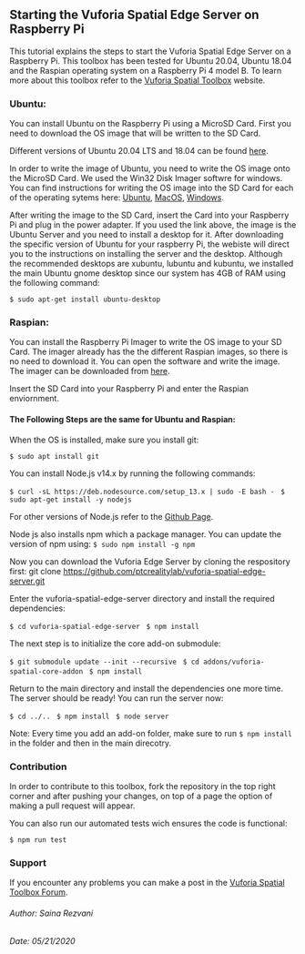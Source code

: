
## Starting the Vuforia Spatial Edge Server on Raspberry Pi

This tutorial explains the steps to start the Vuforia Spatial Edge Server on a Raspberry Pi. This toolbox has been tested for Ubuntu 20.04, Ubuntu 18.04 and the Raspian operating system on a Raspberry Pi 4 model B. To learn more about this toolbox refer to the [Vuforia Spatial Toolbox](https://spatialtoolbox.vuforia.com/) website.


### Ubuntu:

You can install Ubuntu on the Raspberry Pi using a MicroSD Card.
First you need to download the OS image that will be written to the SD Card. 

Different versions of Ubuntu 20.04 LTS and 18.04 can be found [here](https://ubuntu.com/download/raspberry-pi).

In order to write the image of Ubuntu, you need to write the OS image onto the MicroSD Card. We used the Win32 Disk Imager softwre for windows. 
You can find instructions for writing the OS image into the SD Card for each of the operating sytems here: 
[Ubuntu](https://ubuntu.com/tutorials/create-an-ubuntu-image-for-a-raspberry-pi-on-ubuntu#1-overview), 
[MacOS](https://ubuntu.com/tutorials/create-an-ubuntu-image-for-a-raspberry-pi-on-macos#1-overview), 
[Windows](https://ubuntu.com/tutorials/create-an-ubuntu-image-for-a-raspberry-pi-on-windows#1-overview).

After writing the image to the SD Card, insert the Card into your Raspberry Pi and plug in the power adapter. If you used the link above, the image is the Ubuntu Server and you need to install a desktop for it. 
After downloading the specific version of Ubuntu for your raspberry Pi, the webiste will direct you to the instructions on installing the server and the desktop. Although the recommended desktops are xubuntu, lubuntu and kubuntu, we installed the main Ubuntu gnome desktop since our system has 4GB of RAM using the following command: 

```
$ sudo apt-get install ubuntu-desktop
```



### Raspian:

You can install the Raspberry Pi Imager to write the OS image to your SD Card. The imager already has the the different Raspian images, so there is no need to download it. You can open the software and write the image. The imager can be downloaded from [here](https://www.raspberrypi.org/downloads/).
 
Insert the SD Card into your Raspberry Pi and enter the Raspian enviornment. 


#### The Following Steps are the same for Ubuntu and Raspian:

When the OS is installed, make sure you install git: 

`$ sudo apt install git`

You can install Node.js v14.x by running the following commands:

`$ curl -sL https://deb.nodesource.com/setup_13.x | sudo -E bash - `
`$ sudo apt-get install -y nodejs `

For other versions of Node.js refer to the [Github Page](ttps://github.com/nodesource/distributions/blob/master/README.md).

Node js also installs npm which a package manager. You can update the version of npm using:
`$ sudo npm install -g npm `

Now you can download the Vuforia Edge Server by cloning the respository first: git clone https://github.com/ptcrealitylab/vuforia-spatial-edge-server.git

Enter the vuforia-spatial-edge-server directory and install the required dependencies:

`$ cd vuforia-spatial-edge-server `
`$ npm install `

The next step is to initialize the core add-on submodule:

`$ git submodule update --init --recursive `
`$ cd addons/vuforia-spatial-core-addon `
`$ npm install `

Return to the main directory and install the dependencies one more time. The server should be ready! You can run the server now:

`$ cd ../.. `
`$ npm install `
`$ node server `

Note: Every time you add an add-on folder, make sure to run `$ npm install` in the folder and then in the main direcotry.


### Contribution
In order to contribute to this toolbox, fork the repository in the top right corner and after pushing your changes, on top of a page the option of making a pull request will appear. 

You can also run our automated tests wich ensures the code is functional:

`$ npm run test `

### Support
If you encounter any problems you can make a post in the [Vuforia Spatial Toolbox Forum](https://forum.spatialtoolbox.vuforia.com/).

###### Author: Saina Rezvani
###### Date: 05/21/2020

